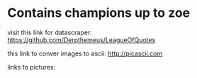 # Contains champions up to zoe

visit this link for datascraper: https://github.com/Derpthemeus/LeagueOfQuotes

this link to conver images to ascii: http://picascii.com

links to pictures:
